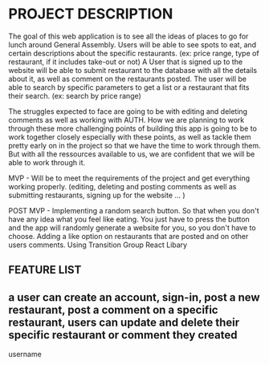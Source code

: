 # PROJECT DESCRIPTION

The goal of this web application is to see all the ideas of places to go for lunch around General Assembly. Users will be able to see spots to eat, and certain descriptions about the specific restaurants. (ex: price range, type of restaurant, if it includes take-out or not) A User that is signed up to the website will be able to submit restaurant to the database with all the details about it, as well as comment on the restaurants posted. The user will be able to search by specific parameters to get a list or a restaurant that fits their search. (ex: search by price range)

The struggles expected to face are going to be with editing and deleting comments as well as working with AUTH. How we are planning to work through these more challenging points of building this app is going to be to work together closely especially with these points, as well as tackle them pretty early on in the project so that we have the time to work through them. But with all the ressources available to us, we are confident that we will be able to work through it. 

MVP - Will be to meet the requirements of the project and get everything working properly. (editing, deleting and posting comments as well as submitting restaurants, signing up for the website ... )

POST MVP - 
Implementing a random search button. So that when you don't have any idea what you feel like eating. You just have to press the button and the app will randomly generate a website for you, so you don't have to choose.
Adding a like option on restaurants that are posted and on other users comments. 
Using Transition Group React Libary 

## FEATURE LIST 

a user can create an account, sign-in, post a new restaurant, post a comment on a specific restaurant, users can update and delete their specific restaurant or comment they created
- 



username 

